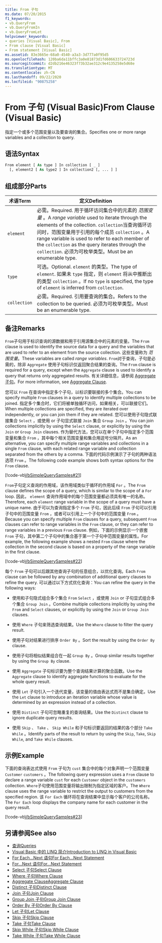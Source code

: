 ```yaml
---
title: From 子句
ms.date: 07/20/2015
f1_keywords:
- vb.QueryFrom
- vb.QueryFromIn
- vb.QueryFromLet
helpviewer_keywords:
- queries [Visual Basic], From
- From clause [Visual Basic]
- From statement [Visual Basic]
ms.assetid: 83e3665e-68a0-4540-a3a3-3d777a0f95d5
ms.openlocfilehash: 120ba6da11bffc3a0e81873d1fd606633724723d
ms.sourcegitcommit: d2db216e46323f73b32ae312c9e4135258e5d68e
ms.translationtype: MT
ms.contentlocale: zh-CN
ms.lasthandoff: 09/22/2020
ms.locfileid: "90875258"
---
```

# <a name="from-clause-visual-basic"></a><span data-ttu-id="fd421-102">From 子句 (Visual Basic)</span><span class="sxs-lookup"><span data-stu-id="fd421-102">From Clause (Visual Basic)</span></span>

<span data-ttu-id="fd421-103">指定一个或多个范围变量以及要查询的集合。</span><span class="sxs-lookup"><span data-stu-id="fd421-103">Specifies one or more range variables and a collection to query.</span></span>  
  
## <a name="syntax"></a><span data-ttu-id="fd421-104">语法</span><span class="sxs-lookup"><span data-stu-id="fd421-104">Syntax</span></span>  
  
```vb  
From element [ As type ] In collection [ _ ]  
  [, element2 [ As type2 ] In collection2 [, ... ] ]  
```  
  
## <a name="parts"></a><span data-ttu-id="fd421-105">组成部分</span><span class="sxs-lookup"><span data-stu-id="fd421-105">Parts</span></span>  
  
|<span data-ttu-id="fd421-106">术语</span><span class="sxs-lookup"><span data-stu-id="fd421-106">Term</span></span>|<span data-ttu-id="fd421-107">定义</span><span class="sxs-lookup"><span data-stu-id="fd421-107">Definition</span></span>|  
|---|---|  
|`element`|<span data-ttu-id="fd421-108">必需。</span><span class="sxs-lookup"><span data-stu-id="fd421-108">Required.</span></span> <span data-ttu-id="fd421-109">用于循环访问集合中的元素的 *范围变量* 。</span><span class="sxs-lookup"><span data-stu-id="fd421-109">A *range variable* used to iterate through the elements of the collection.</span></span> <span data-ttu-id="fd421-110">`collection`当查询循环访问时，范围变量用于引用的每个成员 `collection` 。</span><span class="sxs-lookup"><span data-stu-id="fd421-110">A range variable is used to refer to each member of the `collection` as the query iterates through the `collection`.</span></span> <span data-ttu-id="fd421-111">必须为可枚举类型。</span><span class="sxs-lookup"><span data-stu-id="fd421-111">Must be an enumerable type.</span></span>|  
|`type`|<span data-ttu-id="fd421-112">可选。</span><span class="sxs-lookup"><span data-stu-id="fd421-112">Optional.</span></span> <span data-ttu-id="fd421-113">`element` 的类型。</span><span class="sxs-lookup"><span data-stu-id="fd421-113">The type of `element`.</span></span> <span data-ttu-id="fd421-114">如果未 `type` 指定，则 `element` 将从中推断出的类型 `collection` 。</span><span class="sxs-lookup"><span data-stu-id="fd421-114">If no `type` is specified, the type of `element` is inferred from `collection`.</span></span>|  
|`collection`|<span data-ttu-id="fd421-115">必需。</span><span class="sxs-lookup"><span data-stu-id="fd421-115">Required.</span></span> <span data-ttu-id="fd421-116">引用要查询的集合。</span><span class="sxs-lookup"><span data-stu-id="fd421-116">Refers to the collection to be queried.</span></span> <span data-ttu-id="fd421-117">必须为可枚举类型。</span><span class="sxs-lookup"><span data-stu-id="fd421-117">Must be an enumerable type.</span></span>|  
  
## <a name="remarks"></a><span data-ttu-id="fd421-118">备注</span><span class="sxs-lookup"><span data-stu-id="fd421-118">Remarks</span></span>  

 <span data-ttu-id="fd421-119">`From`子句用于标识查询的源数据和用于引用源集合中的元素的变量。</span><span class="sxs-lookup"><span data-stu-id="fd421-119">The `From` clause is used to identify the source data for a query and the variables that are used to refer to an element from the source collection.</span></span> <span data-ttu-id="fd421-120">这些变量称为 *范围变量*。</span><span class="sxs-lookup"><span data-stu-id="fd421-120">These variables are called *range variables*.</span></span> <span data-ttu-id="fd421-121">`From`对于查询，子句是必需的，除非 `Aggregate` 使用子句标识仅返回聚合结果的查询。</span><span class="sxs-lookup"><span data-stu-id="fd421-121">The `From` clause is required for a query, except when the `Aggregate` clause is used to identify a query that returns only aggregated results.</span></span> <span data-ttu-id="fd421-122">有关详细信息，请参阅 [Aggregate 子句](aggregate-clause.md)。</span><span class="sxs-lookup"><span data-stu-id="fd421-122">For more information, see [Aggregate Clause](aggregate-clause.md).</span></span>  
  
 <span data-ttu-id="fd421-123">您可以 `From` 在查询中指定多个子句，以标识要联接的多个集合。</span><span class="sxs-lookup"><span data-stu-id="fd421-123">You can specify multiple `From` clauses in a query to identify multiple collections to be joined.</span></span> <span data-ttu-id="fd421-124">指定多个集合时，它们将被单独循环访问，如果相关，可以联接它们。</span><span class="sxs-lookup"><span data-stu-id="fd421-124">When multiple collections are specified, they are iterated over independently, or you can join them if they are related.</span></span> <span data-ttu-id="fd421-125">您可以使用子句隐式联接集合 `Select` ，或使用 or 子句显式联接 `Join` 集合 `Group Join` 。</span><span class="sxs-lookup"><span data-stu-id="fd421-125">You can join collections implicitly by using the `Select` clause, or explicitly by using the `Join` or `Group Join` clauses.</span></span> <span data-ttu-id="fd421-126">作为替代方法，您可以在单个子句中指定多个范围变量和集合 `From` ，其中每个相关范围变量和集合用逗号分隔开。</span><span class="sxs-lookup"><span data-stu-id="fd421-126">As an alternative, you can specify multiple range variables and collections in a single `From` clause, with each related range variable and collection separated from the others by a comma.</span></span> <span data-ttu-id="fd421-127">下面的代码示例演示了子句的两种语法选项 `From` 。</span><span class="sxs-lookup"><span data-stu-id="fd421-127">The following code example shows both syntax options for the `From` clause.</span></span>  
  
 [!code-vb[VbSimpleQuerySamples#21](~/samples/snippets/visualbasic/VS_Snippets_VBCSharp/VbSimpleQuerySamples/VB/QuerySamples1.vb#21)]  
  
 <span data-ttu-id="fd421-128">`From`子句定义查询的作用域，该作用域类似于循环的作用域 `For` 。</span><span class="sxs-lookup"><span data-stu-id="fd421-128">The `From` clause defines the scope of a query, which is similar to the scope of a `For` loop.</span></span> <span data-ttu-id="fd421-129">因此， `element` 查询作用域中的每个范围变量都必须具有唯一的名称。</span><span class="sxs-lookup"><span data-stu-id="fd421-129">Therefore, each `element` range variable in the scope of a query must have a unique name.</span></span> <span data-ttu-id="fd421-130">由于可以为查询指定多个 `From` 子句，因此后续 `From` 子句可以引用子句中的范围变量 `From` ，或者可以引用上一个子句中的范围变量 `From` 。</span><span class="sxs-lookup"><span data-stu-id="fd421-130">Because you can specify multiple `From` clauses for a query, subsequent `From` clauses can refer to range variables in the `From` clause, or they can refer to range variables in a previous `From` clause.</span></span> <span data-ttu-id="fd421-131">例如，下面的示例显示一个嵌套 `From` 子句，其中第二个子句中的集合基于第一个子句中范围变量的属性。</span><span class="sxs-lookup"><span data-stu-id="fd421-131">For example, the following example shows a nested `From` clause where the collection in the second clause is based on a property of the range variable in the first clause.</span></span>  
  
 [!code-vb[VbSimpleQuerySamples#22](~/samples/snippets/visualbasic/VS_Snippets_VBCSharp/VbSimpleQuerySamples/VB/QuerySamples1.vb#22)]  
  
 <span data-ttu-id="fd421-132">每个 `From` 子句可以后跟其他查询子句的任意组合，以优化查询。</span><span class="sxs-lookup"><span data-stu-id="fd421-132">Each `From` clause can be followed by any combination of additional query clauses to refine the query.</span></span> <span data-ttu-id="fd421-133">可以通过以下方式优化查询：</span><span class="sxs-lookup"><span data-stu-id="fd421-133">You can refine the query in the following ways:</span></span>  
  
- <span data-ttu-id="fd421-134">使用和子句隐式组合多个集合 `From` `Select` ，或使用 `Join` or 子句显式组合多个集合 `Group Join` 。</span><span class="sxs-lookup"><span data-stu-id="fd421-134">Combine multiple collections implicitly by using the `From` and `Select` clauses, or explicitly by using the `Join` or `Group Join` clauses.</span></span>  
  
- <span data-ttu-id="fd421-135">使用 `Where` 子句来筛选查询结果。</span><span class="sxs-lookup"><span data-stu-id="fd421-135">Use the `Where` clause to filter the query result.</span></span>  
  
- <span data-ttu-id="fd421-136">使用子句对结果进行排序 `Order By` 。</span><span class="sxs-lookup"><span data-stu-id="fd421-136">Sort the result by using the `Order By` clause.</span></span>  
  
- <span data-ttu-id="fd421-137">使用子句将相似结果组合在一起 `Group By` 。</span><span class="sxs-lookup"><span data-stu-id="fd421-137">Group similar results together by using the `Group By` clause.</span></span>  
  
- <span data-ttu-id="fd421-138">使用 `Aggregate` 子句标识要为整个查询结果计算的聚合函数。</span><span class="sxs-lookup"><span data-stu-id="fd421-138">Use the `Aggregate` clause to identify aggregate functions to evaluate for the whole query result.</span></span>  
  
- <span data-ttu-id="fd421-139">使用 `Let` 子句引入一个迭代变量，该变量的值由表达式而不是集合确定。</span><span class="sxs-lookup"><span data-stu-id="fd421-139">Use the `Let` clause to introduce an iteration variable whose value is determined by an expression instead of a collection.</span></span>  
  
- <span data-ttu-id="fd421-140">使用 `Distinct` 子句可忽略重复的查询结果。</span><span class="sxs-lookup"><span data-stu-id="fd421-140">Use the `Distinct` clause to ignore duplicate query results.</span></span>  
  
- <span data-ttu-id="fd421-141">使用 `Skip` 、 `Take` 、 `Skip While` 和子句标识要返回的结果的各个部分 `Take While` 。</span><span class="sxs-lookup"><span data-stu-id="fd421-141">Identify parts of the result to return by using the `Skip`, `Take`, `Skip While`, and `Take While` clauses.</span></span>  
  
## <a name="example"></a><span data-ttu-id="fd421-142">示例</span><span class="sxs-lookup"><span data-stu-id="fd421-142">Example</span></span>  

 <span data-ttu-id="fd421-143">下面的查询表达式使用 `From` 子句为 `cust` 集合中的每个对象声明一个范围变量 `Customer` `customers` 。</span><span class="sxs-lookup"><span data-stu-id="fd421-143">The following query expression uses a `From` clause to declare a range variable `cust` for each `Customer` object in the `customers` collection.</span></span> <span data-ttu-id="fd421-144">`Where`子句使用范围变量将输出限制为指定区域的客户。</span><span class="sxs-lookup"><span data-stu-id="fd421-144">The `Where` clause uses the range variable to restrict the output to customers from the specified region.</span></span> <span data-ttu-id="fd421-145">该 `For Each` 循环将在查询结果中显示每个客户的公司名称。</span><span class="sxs-lookup"><span data-stu-id="fd421-145">The `For Each` loop displays the company name for each customer in the query result.</span></span>  
  
 [!code-vb[VbSimpleQuerySamples#23](~/samples/snippets/visualbasic/VS_Snippets_VBCSharp/VbSimpleQuerySamples/VB/QuerySamples1.vb#23)]  
  
## <a name="see-also"></a><span data-ttu-id="fd421-146">另请参阅</span><span class="sxs-lookup"><span data-stu-id="fd421-146">See also</span></span>

- [<span data-ttu-id="fd421-147">查询</span><span class="sxs-lookup"><span data-stu-id="fd421-147">Queries</span></span>](index.md)
- [<span data-ttu-id="fd421-148">Visual Basic 中的 LINQ 简介</span><span class="sxs-lookup"><span data-stu-id="fd421-148">Introduction to LINQ in Visual Basic</span></span>](../../programming-guide/language-features/linq/introduction-to-linq.md)
- [<span data-ttu-id="fd421-149">For Each...Next 语句</span><span class="sxs-lookup"><span data-stu-id="fd421-149">For Each...Next Statement</span></span>](../statements/for-each-next-statement.md)
- [<span data-ttu-id="fd421-150">For...Next 语句</span><span class="sxs-lookup"><span data-stu-id="fd421-150">For...Next Statement</span></span>](../statements/for-next-statement.md)
- [<span data-ttu-id="fd421-151">Select 子句</span><span class="sxs-lookup"><span data-stu-id="fd421-151">Select Clause</span></span>](select-clause.md)
- [<span data-ttu-id="fd421-152">Where 子句</span><span class="sxs-lookup"><span data-stu-id="fd421-152">Where Clause</span></span>](where-clause.md)
- [<span data-ttu-id="fd421-153">Aggregate Clause</span><span class="sxs-lookup"><span data-stu-id="fd421-153">Aggregate Clause</span></span>](aggregate-clause.md)
- [<span data-ttu-id="fd421-154">Distinct 子句</span><span class="sxs-lookup"><span data-stu-id="fd421-154">Distinct Clause</span></span>](distinct-clause.md)
- [<span data-ttu-id="fd421-155">Join 子句</span><span class="sxs-lookup"><span data-stu-id="fd421-155">Join Clause</span></span>](join-clause.md)
- [<span data-ttu-id="fd421-156">Group Join 子句</span><span class="sxs-lookup"><span data-stu-id="fd421-156">Group Join Clause</span></span>](group-join-clause.md)
- [<span data-ttu-id="fd421-157">Order By 子句</span><span class="sxs-lookup"><span data-stu-id="fd421-157">Order By Clause</span></span>](order-by-clause.md)
- [<span data-ttu-id="fd421-158">Let 子句</span><span class="sxs-lookup"><span data-stu-id="fd421-158">Let Clause</span></span>](let-clause.md)
- [<span data-ttu-id="fd421-159">Skip 子句</span><span class="sxs-lookup"><span data-stu-id="fd421-159">Skip Clause</span></span>](skip-clause.md)
- [<span data-ttu-id="fd421-160">Take 子句</span><span class="sxs-lookup"><span data-stu-id="fd421-160">Take Clause</span></span>](take-clause.md)
- [<span data-ttu-id="fd421-161">Skip While 子句</span><span class="sxs-lookup"><span data-stu-id="fd421-161">Skip While Clause</span></span>](skip-while-clause.md)
- [<span data-ttu-id="fd421-162">Take While 子句</span><span class="sxs-lookup"><span data-stu-id="fd421-162">Take While Clause</span></span>](take-while-clause.md)
